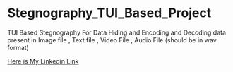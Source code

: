 # Stegnography_TUI_Based_Project
TUI Based Stegnography For Data Hiding and Encoding and Decoding data present in Image file , Text file , Video File , Audio File (should be in wav format)

[Here is My Linkedin Link](https://www.linkedin.com/in/prabal-srivastava-26411a1b1?lipi=urn%3Ali%3Apage%3Ad_flagship3_profile_view_base_contact_details%3BlO8jm%2F8wSTmMiIKZ0Hy%2FvQ%3D%3D)

